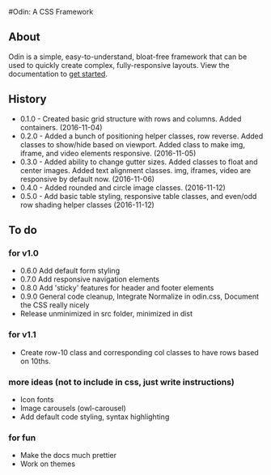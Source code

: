 #Odin: A CSS Framework

## About

Odin is a simple, easy-to-understand, bloat-free framework that can be used to quickly create complex, fully-responsive layouts. View the documentation to [get started](http://joncoop.github.io/odin/).

## History

- 0.1.0 - Created basic grid structure with rows and columns. Added containers. (2016-11-04)
- 0.2.0 - Added a bunch of positioning helper classes, row reverse. Added classes to show/hide based on viewport. Added class to make img, iframe, and video elements responsive. (2016-11-05)
- 0.3.0 - Added ability to change gutter sizes. Added classes to float and center images. Added text alignment classes. img, iframes, video are responsive by default now. (2016-11-06)
- 0.4.0 - Added rounded and circle image classes. (2016-11-12)
- 0.5.0 - Add basic table styling, responsive table classes, and even/odd row shading helper classes (2016-11-12)

## To do

### for v1.0
- 0.6.0 Add default form styling
- 0.7.0 Add responsive navigation elements
- 0.8.0 Add 'sticky' features for header and footer elements
- 0.9.0 General code cleanup, Integrate Normalize in odin.css, Document the CSS really nicely
- Release unminimized in src folder, minimized in dist

### for v1.1
- Create row-10 class and corresponding col classes to have rows based on 10ths.

### more ideas (not to include in css, just write instructions)
- Icon fonts
- Image carousels (owl-carousel)
- Add default code styling, syntax highlighting

### for fun
- Make the docs much prettier
- Work on themes
